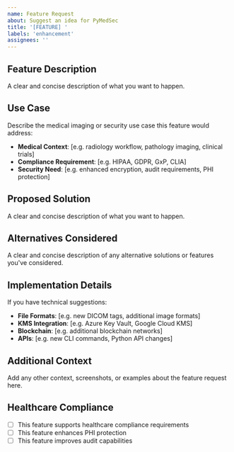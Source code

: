 ```yaml
---
name: Feature Request
about: Suggest an idea for PyMedSec
title: '[FEATURE] '
labels: 'enhancement'
assignees: ''
---
```


## Feature Description

A clear and concise description of what you want to happen.

## Use Case

Describe the medical imaging or security use case this feature would address:

- **Medical Context**: [e.g. radiology workflow, pathology imaging, clinical trials]
- **Compliance Requirement**: [e.g. HIPAA, GDPR, GxP, CLIA]
- **Security Need**: [e.g. enhanced encryption, audit requirements, PHI protection]

## Proposed Solution

A clear and concise description of what you want to happen.

## Alternatives Considered

A clear and concise description of any alternative solutions or features you've considered.

## Implementation Details

If you have technical suggestions:

- **File Formats**: [e.g. new DICOM tags, additional image formats]
- **KMS Integration**: [e.g. Azure Key Vault, Google Cloud KMS]
- **Blockchain**: [e.g. additional blockchain networks]
- **APIs**: [e.g. new CLI commands, Python API changes]

## Additional Context

Add any other context, screenshots, or examples about the feature request here.

## Healthcare Compliance

- [ ] This feature supports healthcare compliance requirements
- [ ] This feature enhances PHI protection
- [ ] This feature improves audit capabilities
